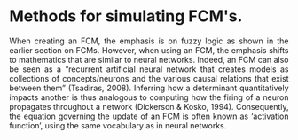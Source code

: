 # Methods for simulating FCM's.

<div align='justify'>

When creating an FCM, the emphasis is on fuzzy logic as shown in the earlier section on FCMs. However, when using an FCM, the emphasis shifts to mathematics that are similar to neural networks. Indeed, an FCM can also be seen as a “recurrent artificial neural network that creates models as collections of concepts/neurons and the various causal relations that exist between them” (Tsadiras, 2008). Inferring how a determinant quantitatively impacts another is thus analogous to computing how the firing of a neuron propagates throughout a network (Dickerson & Kosko, 1994). Consequently, the equation governing the update of an FCM is often known as ‘activation function’, using the same vocabulary as in neural networks.

</div>